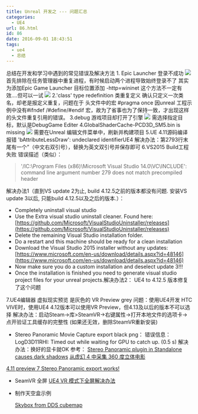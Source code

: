 ```yaml
---
title: Unreal 开发之 --- 问题汇总
categories:
  - UE4
url: 86.html
id: 86
date: 2016-09-01 18:43:51
tags:
  - ue4
  - 总结
---
```


总结在开发和学习中遇到的常见错误及解决方法 1\. Epic Launcher 登录不成功 ![](http://img.blog.csdn.net/20160523162855947?watermark/2/text/aHR0cDovL2Jsb2cuY3Nkbi5uZXQv/font/5a6L5L2T/fontsize/400/fill/I0JBQkFCMA==/dissolve/70/gravity/Center) 首先排除在任务管理器中重复进程，有时候启动两个进程导致始终登录不了 其实为添加Epic Game Launcher 目标位置添加 -http=wininet 这个方法不一定有效....但可以一试 ![](http://img.blog.csdn.net/20160523163208776?watermark/2/text/aHR0cDovL2Jsb2cuY3Nkbi5uZXQv/font/5a6L5L2T/fontsize/400/fill/I0JBQkFCMA==/dissolve/70/gravity/Center) 2.'class' type redefinition 类重复定义 确认只定义一次类名，却老是报定义重复，问题在于 头文件中的宏 #pragma once 因unreal 工程示例中没有#ifndef /#define/#endif 宏，故为了省事也为了保持一致，才出现这样的头文件重复引用的错误。 3.debug 游戏项目却打开了引擎 ![](http://img.blog.csdn.net/20160512153129340?watermark/2/text/aHR0cDovL2Jsb2cuY3Nkbi5uZXQv/font/5a6L5L2T/fontsize/400/fill/I0JBQkFCMA==/dissolve/70/gravity/Center) 需选择指定目标，默认是DebugGame Editer 4.GlobalShaderCache-PCD3D_SM5.bin is missing ![](http://img.blog.csdn.net/20160516170942694?watermark/2/text/aHR0cDovL2Jsb2cuY3Nkbi5uZXQv/font/5a6L5L2T/fontsize/400/fill/I0JBQkFCMA==/dissolve/70/gravity/Center) 需要在Unreal 编辑文件菜单中，刷新并构建项目 5.UE 4.11源码编译报错 'bAttributeLessDraw': undeclared identifierUE4 解决办法：第2793行末尾有一个”（中文右双引号），替换为英文双引号并保存即可 6.VS2015 Build工程失败 错误描述（类似）：

> '/IC:\\Program Files (x86)\\Microsoft Visual Studio 14.0\\VC\\INCLUDE': command line argument number 279 does not match precompiled header

解决办法1（直到VS update 2为止, build 4.12.5之前的版本都没有问题. 安装VS update 3以后, 只能build 4.12.5以及之后的版本.）：

*   Completely uninstall visual studio
*   Use the Extra visual studio uninstall cleaner. Found here: [https://github.com/Microsoft/VisualStudioUninstaller/releases](https://github.com/Microsoft/VisualStudioUninstaller/releases)
*   Delete the remaining Visual Studio installation folder.
*   Do a restart and this machine should be ready for a clean installation
*   Download the Visual Studio 2015 installer without any updates: [https://www.microsoft.com/en-us/download/details.aspx?id=48146](https://www.microsoft.com/en-us/download/details.aspx?id=48146)
*   Now make sure you do a custom installation and deselect update 3!!!
*   Once the installation is finished you need to generate visual studio project files for your unreal projects.解决办法2： UE4 to 4.12.5 版本修复了这个问题

7.UE4编辑器 虚拟现实预览 是灰色的 VR Preview grey 问题：使用UE4开发 HTC VIVE时，使用UE4 4.12版本可以使用VR Preview，但4.13及以后的版本不可以选择 解决办法：启动Steam->库>SteamVR->右键属性->打开本地文件的选项卡->点开验证工具缓存的完整性 (如果还无效，删除SteamVR重新安装)

*   Stereo Panoramic Movie Capture export black png： 错误信息：LogD3D11RHI: Timed out while waiting for GPU to catch up. (0.5 s) 解决办法：换好的显卡就OK 参考： [Stereo Panoramic plugin in Standalone causes dark shadows](https://answers.unrealengine.com/questions/581202/stereo-panoramic-plugin-in-standalone-causses-dark.html) [](https://www.unrealengine.com/zh-CN/blog/capturing-stereoscopic-360-screenshots-videos-movies-unreal-engine-4) [从虚幻 4 中采集 360 度立体电影](https://www.unrealengine.com/zh-CN/blog/capturing-stereoscopic-360-screenshots-videos-movies-unreal-engine-4)

[4.11 preview 7 Stereo Panoramic export works!](https://forums.unrealengine.com/showthread.php?103980-4-11-preview-7-Stereo-Panoramic-export-works!)

*   SeamVR 全屏 [UE4 VR 模式下全屏解决办法](http://www.manew.com/thread-92928-1-1.html)
*   制作天空盒示例
    
    [Skybox from DDS cubemap](https://wiki.unrealengine.com/Skybox_from_DDS_cubemap)